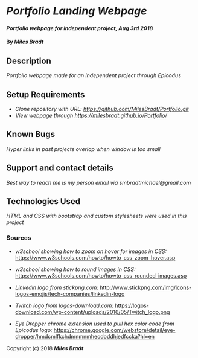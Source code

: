 # _Portfolio Landing Webpage_

#### _Portfolio webpage for independent project, Aug 3rd 2018_

#### By _**Miles Bradt**_

## Description

_Portfolio webpage made for an independent project through Epicodus_

## Setup Requirements

* _Clone repository with URL: https://github.com/MilesBradt/Portfolio.git_
* _View webpage through https://milesbradt.github.io/Portfolio/_

## Known Bugs

_Hyper links in past projects overlap when window is too small_

## Support and contact details

_Best way to reach me is my person email via smbradtmichael@gmail.com_

## Technologies Used

_HTML and CSS with bootstrap and custom stylesheets were used in this project_

### Sources

* _w3school showing how to zoom on hover for images in CSS:_ https://www.w3schools.com/howto/howto_css_zoom_hover.asp

* _w3school showing how to round images in CSS:_ https://www.w3schools.com/howto/howto_css_rounded_images.asp

* _Linkedin logo from stickpng.com:_ http://www.stickpng.com/img/icons-logos-emojis/tech-companies/linkedin-logo

* _Twitch logo from logos-download.com:_ https://logos-download.com/wp-content/uploads/2016/05/Twitch_logo.png

* _Eye Dropper chrome extension used to pull hex color code from Epicodus logo:_ https://chrome.google.com/webstore/detail/eye-dropper/hmdcmlfkchdmnmnmheododdhjedfccka?hl=en

Copyright (c) 2018 **_Miles Bradt_**

